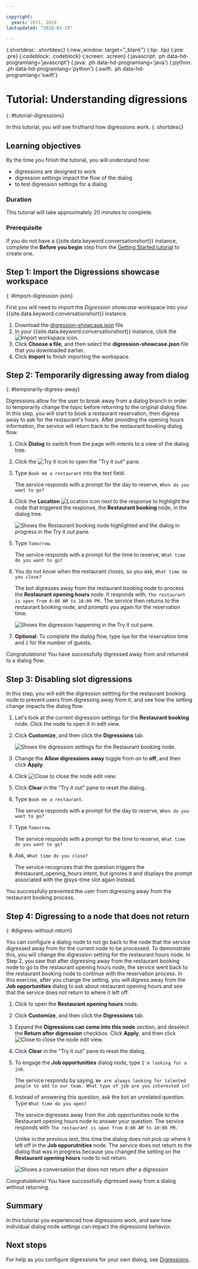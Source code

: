 ```yaml
---

copyright:
  years: 2015, 2018
lastupdated: "2018-03-19"

---
```


{:shortdesc: .shortdesc}
{:new_window: target="_blank"}
{:tip: .tip}
{:pre: .pre}
{:codeblock: .codeblock}
{:screen: .screen}
{:javascript: .ph data-hd-programlang='javascript'}
{:java: .ph data-hd-programlang='java'}
{:python: .ph data-hd-programlang='python'}
{:swift: .ph data-hd-programlang='swift'}

# Tutorial: Understanding digressions
{: #tutorial-digressions}

In this tutorial, you will see firsthand how digressions work.
{: shortdesc}

## Learning objectives

By the time you finish the tutorial, you will understand how:

- digressions are designed to work
- digression settings impact the flow of the dialog
- to test digression settings for a dialog

### Duration
This tutorial will take approximately 20 minutes to complete.

### Prerequisite

If you do not have a {{site.data.keyword.conversationshort}} instance, complete the **Before you begin** step from the [Getting Started tutorial](getting-started.html#prerequisites) to create one.

## Step 1: Import the Digressions showcase workspace
{: #import-digression-json}

First you will need to import the *Digression showcase* workspace into your {{site.data.keyword.conversationshort}} instance.

1.  Download the [digression-showcase.json](https://github.com/watson-developer-cloud/community/raw/master/watson-assistant/digression-showcase.json) file.
1.  In your {{site.data.keyword.conversationshort}} instance, click the ![Import workspace](images/workspace_import.png) icon.
1.  Click **Choose a file**, and then select the **digression-showcase.json** file that you downloaded earlier.
1.  Click **Import** to finish importing the workspace.

## Step 2: Temporarily digressing away from dialog
{: #temporarily-digress-away}

Digressions allow for the user to break away from a dialog branch in order to temporarily change the topic before returning to the original dialog flow. In this step, you will start to book a restaurant reservation, then digress away to ask for the restaurant's hours. After providing the opening hours information, the service will return back to the restaurant booking dialog flow.

1.  Click **Dialog** to switch from the page with intents to a view of the dialog tree.

1.  Click the ![Try it](images/ask_watson.png) icon to open the "Try it out" pane.
1.  Type `Book me a restaurant` into the text field.

    The service responds with a prompt for the day to reserve, `When do you want to go?`

1.  Click the **Location** ![Location](images/location.png) icon next to the response to highlight the node that triggered the response, the **Restaurant booking** node, in the dialog tree.

    ![Shows the Restaurant booking node highlighted and the dialog in progress in the Try it out pane.](images/tut-dig-location.png)
1.  Type `Tomorrow`.

    The service responds with a prompt for the time to reserve, `What time do you want to go?`

1.  You do not know when the restaurant closes, so you ask, `What time do you close?`

    The bot digresses away from the restaurant booking node to process the **Restaurant opening hours** node. It responds with, `The restaurant is open from 8:00 AM to 10:00 PM.` The service then returns to the restaurant booking node, and prompts you again for the reservation time.

    ![Shows the digression happening in the Try it out pane.](images/tut-dig-digression.png)
1.  **Optional**: To complete the dialog flow, type `8pm` for the reservation time and `2` for the number of guests.

Congratulations! You have successfully digressed away from and returned to a dialog flow.

## Step 3: Disabling slot digressions

In this step, you will edit the digression settting for the restaurant booking node to prevent users from digressing away from it, and see how the setting change impacts the dialog flow.

1.  Let's look at the current digression settings for the **Restaurant booking** node. Click the node to open it in edit view.

1.  Click **Customize**, and then click the **Digressions** tab.

    ![Shows the digression settings for the Restaurant booking node.](images/tut-dig-resto-settings.png)

1.  Change the **Allow digressions away** toggle from on to **off**, and then click **Apply**.

1.  Click ![Close](images/close.png) to close the node edit view.

1.  Click **Clear** in the "Try it out" pane to reset the dialog.

1.  Type `Book me a restaurant`.

    The service responds with a prompt for the day to reserve, `When do you want to go?`

1.  Type `Tomorrow`.

    The service responds with a prompt for the time to reserve, `What time do you want to go?`

1.  Ask, `What time do you close?`

    The service recognizes that the question triggers the #restaurant_opening_hours intent, but ignores it and displays the prompt associated with the @sys-time slot again instead.

You successfully prevented the user from digressing away from the restaurant booking process.

## Step 4: Digressing to a node that does not return
{: #digress-without-return}

You can configure a dialog node to not go back to the node that the service digressed away from for the current node to be processed. To demonstrate this, you will change the digression setting for the restaurant hours node. In Step 2, you saw that after digressing away from the restaurant booking node to go to the restaurant opening hours node, the service went back to the restaurant booking node to continue with the reservation process. In this exercise, after you change the setting, you will digress away from the **Job opportunities** dialog to ask about restaurant opening hours and see that the service does not return to where it left off.

1.  Click to open the **Restaurant opening hours** node.

1.  Click **Customize**, and then click the **Digressions** tab.

1.  Expand the **Digressions can come into this node** section, and deselect the **Return after digression** checkbox. Click **Apply**, and then click ![Close](images/close.png) to close the node edit view.

1.  Click **Clear** in the "Try it out" pane to reset the dialog.

1.  To engage the **Job opportunities** dialog node, type `I'm looking for a job`.

    The service responds by saying, `We are always looking for talented people to add to our team. What type of job are you interested in?`

1.  Instead of answering this question, ask the bot an unrelated question. Type `What time do you open?`

    The service digresses away from the Job opportunities node to the Restaurant opening hours node to answer your question. The service responds with `The restaurant is open from 8:00 AM to 10:00 PM.`

    Unlike in the previous test, this time the dialog does not pick up where it left off in the **Job opporutnities** node. The service does not return to the dialog that was in progress because you changed the setting on the **Restaurant opening hours** node to not return.

    ![Shows a conversation that does not return after a digression](images/tut-dig-noreturn.png)

Congratulations! You have successfully digressed away from a dialog without returning.

## Summary

In this tutorial you experienced how digressions work, and saw how individual dialog node settings can impact the digressions behavior.

## Next steps

For help as you configure digressions for your own dialog, see [Digressions](dialog-runtime.html#digressions).
